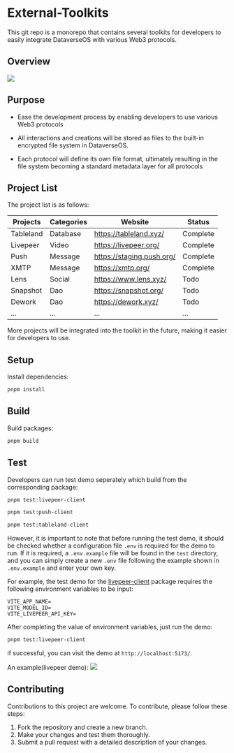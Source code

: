 # External-Toolkits

This git repo is a monorepo that contains several toolkits for developers to easily integrate DataverseOS with various Web3 protocols.

## Overview

<img src="https://s3.ap-east-1.amazonaws.com/assets.s3.bucket/toolkits-overview.jpg" />

## Purpose

- Ease the development process by enabling developers to use various Web3 protocols

- All interactions and creations will be stored as files to the built-in encrypted file system in DataverseOS.

- Each protocol will define its own file format, ultimately resulting in the file system becoming a standard metadata layer for all protocols

## Project List

The project list is as follows:

| Projects  | Categories | Website                   | Status   |
| --------- | ---------- | ------------------------- | -------- |
| Tableland | Database   | https://tableland.xyz/    | Complete |
| Livepeer  | Video      | https://livepeer.org/     | Complete |
| Push      | Message    | https://staging.push.org/ | Complete |
| XMTP      | Message    | https://xmtp.org/         | Complete |
| Lens      | Social     | https://www.lens.xyz/     | Todo     |
| Snapshot  | Dao        | https://snapshot.org/     | Todo     |
| Dework    | Dao        | https://dework.xyz/       | Todo     |
| ...       | ...        | ...                       | ...      |

More projects will be integrated into the toolkit in the future, making it easier for developers to use.

## Setup

Install dependencies:

```sh
pnpm install
```

## Build

Build packages:

```sh
pnpm build
```

## Test

Developers can run test demo seperately which build from the corresponding package:

```sh
pnpm test:livepeer-client
```

```sh
pnpm test:push-client
```

```sh
pnpm test:tableland-client
```

However, it is important to note that before running the test demo, it should be checked whether a configuration file `.env` is required for the demo to run. If it is required, a `.env.example` file will be found in the `test` directory, and you can simply create a new `.env` file following the example shown in `.env.example` and enter your own key.

For example, the test demo for the [livepeer-client](./packages/livepeer-client/test) package requires the following environment variables to be input:

```env
VITE_APP_NAME=
VITE_MODEL_ID=
VITE_LIVEPEER_API_KEY=
```

After completing the value of environment variables, just run the demo:

```sh
pnpm test:livepeer-client
```

if successful, you can visit the demo at `http://localhost:5173/`.

An example(livepeer demo):
<img src="https://s3.ap-east-1.amazonaws.com/assets.s3.bucket/livepeer-demo.png" />

## Contributing

Contributions to this project are welcome. To contribute, please follow these steps:

1. Fork the repository and create a new branch.
2. Make your changes and test them thoroughly.
3. Submit a pull request with a detailed description of your changes.
